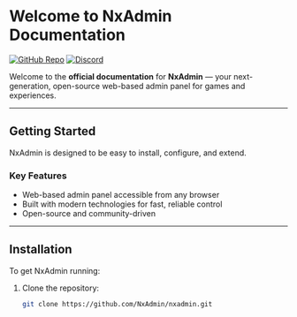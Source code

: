 # Welcome to NxAdmin Documentation

[![GitHub Repo](https://img.shields.io/badge/GitHub-NxAdmin-blue?logo=github&style=for-the-badge)](https://github.com/NxAdmin/NxAdmin)
[![Discord](https://img.shields.io/discord/1385701160861696070?label=Discord&logo=discord&style=for-the-badge)](https://discord.gg/c93jfRCx7J)

Welcome to the **official documentation** for **NxAdmin** — your next-generation, open-source web-based admin panel for games and experiences.

---


## Getting Started

NxAdmin is designed to be easy to install, configure, and extend.

### Key Features
- Web-based admin panel accessible from any browser  
- Built with modern technologies for fast, reliable control  
- Open-source and community-driven  

---

## Installation

To get NxAdmin running:

1. Clone the repository:
   ```bash
   git clone https://github.com/NxAdmin/nxadmin.git
   ```
